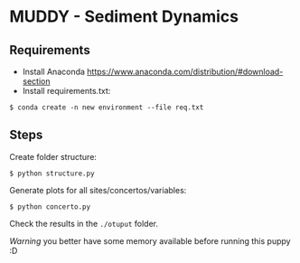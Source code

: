 # MUDDY - Sediment Dynamics

## Requirements

- Install Anaconda https://www.anaconda.com/distribution/#download-section
- Install requirements.txt:

```$ conda create -n new environment --file req.txt```

## Steps

Create folder structure:

`$ python structure.py`

Generate plots for all sites/concertos/variables:

`$ python concerto.py`

Check the results in the `./otuput` folder.


*Warning* you better have some memory available before running this puppy :D